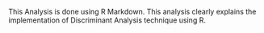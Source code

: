 This Analysis is done using R Markdown.
This analysis clearly explains the implementation of Discriminant Analysis technique using R.
